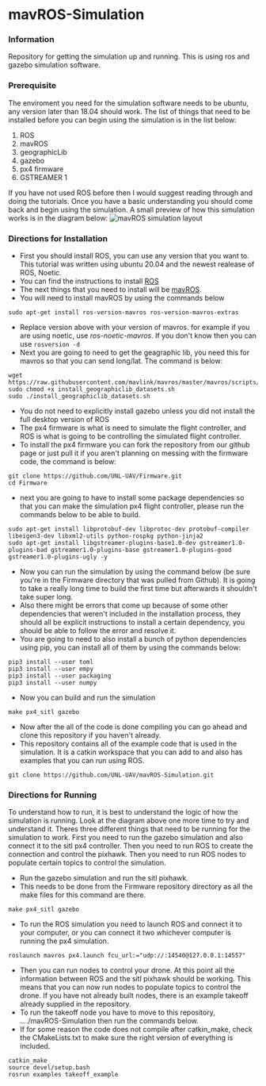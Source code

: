# mavROS-Simulation

### Information

Repository for getting the simulation up and running. This is using ros and gazebo simulation software.

### Prerequisite

The enviroment you need for the simulation software needs to be ubuntu, any version later than 18.04 should work. The list of things that need to be installed before you can begin using the simulation is in the list below:

1.	ROS
2.	mavROS
3.	geographicLib
4.	gazebo
5.	px4 firmware
6.	GSTREAMER 1

If you have not used ROS before then I would suggest reading through and doing the tutorials. Once you have a basic understanding you should come back and begin using the simulation. 
A small preview of how this simulation works is in the diagram below:
![mavROS simulation layout](https://dev.px4.io/v1.9.0/assets/simulation/px4_sitl_overview.png)

### Directions for Installation

-	First you should install ROS, you can use any version that you want to. This tutorial was written using ubuntu 20.04 and the newest realease of ROS, Noetic.
-	You can find the instructions to install [ROS](http://wiki.ros.org/noetic/Installation)
-	The next things that you need to install will be [mavROS](https://dev.px4.io/v1.9.0/en/ros/mavros_installation.html).
-	You will need to install mavROS by using the commands below
```
sudo apt-get install ros-version-mavros ros-version-mavros-extras
```
-	Replace version above with your version of mavros. for example if you are using noetic, use *ros-noetic-mavros*. If you don't know then you can use ```rosversion -d```
-	Next you are going to need to get the geagraphic lib, you need this for mavros so that you can send long/lat. The command is below:
```
wget https://raw.githubusercontent.com/mavlink/mavros/master/mavros/scripts/install_geographiclib_datasets.sh
sudo chmod +x install_geographiclib_datasets.sh
sudo ./install_geographiclib_datasets.sh
```
-	You do not need to explicitly install gazebo unless you did not install the full desktop version of ROS
-	The px4 firmware is what is need to simulate the flight controller, and ROS is what is going to be controlling the simulated flight controller.
-	To install the px4 firmware you can fork the repository from our github page or just pull it if you aren't planning on messing with the firmware code, the command is below:
```
git clone https://github.com/UNL-UAV/Firmware.git
cd Firmware
```
-	next you are going to have to install some package dependencies so that you can make the simulation px4 flight controller, please run the commands below to be able to build.
```
sudo apt-get install libprotobuf-dev libprotoc-dev protobuf-compiler libeigen3-dev libxml2-utils python-rospkg python-jinja2
sudo apt-get install libgstreamer-plugins-base1.0-dev gstreamer1.0-plugins-bad gstreamer1.0-plugins-base gstreamer1.0-plugins-good gstreamer1.0-plugins-ugly -y
```
-	Now you can run the simulation by using the command below (be sure you're in the Firmware directory that was pulled from Github). It is going to take a really long time to build the first time but afterwards it shouldn't take super long.
-   Also there might be errors that come up because of some other dependencies that weren't included in the installation process, they should all be explicit instructions to install a certain dependency, you should be able to follow the error and resolve it.
- You are going to need to also install a bunch of python dependencies using pip, you can install all of them by using the commands below:
```
pip3 install --user toml
pip3 install --user empy
pip3 install --user packaging
pip3 install --user numpy
```
- Now you can build and run the simulation
```
make px4_sitl gazebo
```
- Now after the all of the code is done compiling you can go ahead and clone this repository if you haven't already.
- This repository contains all of the example code that is used in the simulation. It is a catkin workspace that you can add to and also has examples that you can run using ROS.
```
git clone https://github.com/UNL-UAV/mavROS-Simulation.git
```

### Directions for Running

To understand how to run, it is best to understand the logic of how the simulation is running. Look at the diagram above one more time to try and understand it.
Theres three different things that need to be running for the simulation to work. First you need to run the gazebo simulation and also connect it to the sitl px4 controller. Then you need to run ROS to create the connection and control the pixhawk. Then you need to run ROS nodes to populate certain topics to control the simulation.

-   Run the gazebo simulation and run the sitl pixhawk.
-   This needs to be done from the Firmware repository directory as all the make files for this command are there.
```
make px4_sitl gazebo
```
-   To run the ROS simulation you need to launch ROS and connect it to your computer, or you can connect it two whichever computer is running the px4 simulation.
```
roslaunch mavros px4.launch fcu_url:="udp://:14540@127.0.0.1:14557"
```
-   Then you can run nodes to control your drone. At this point all the information between ROS and the sitl pixhawk should be working. This means that you can now run nodes to populate topics to control the drone. If you have not already built nodes, there is an example takeoff already supplied in the repository.
-   To run the takeoff node you have to move to this repository, ..../mavROS-Simulation then run the commands below.
-   If for some reason the code does not compile after catkin_make, check the CMakeLists.txt to make sure the right version of everything is included.
```
catkin_make
source devel/setup.bash
rosrun examples takeoff_example
```
